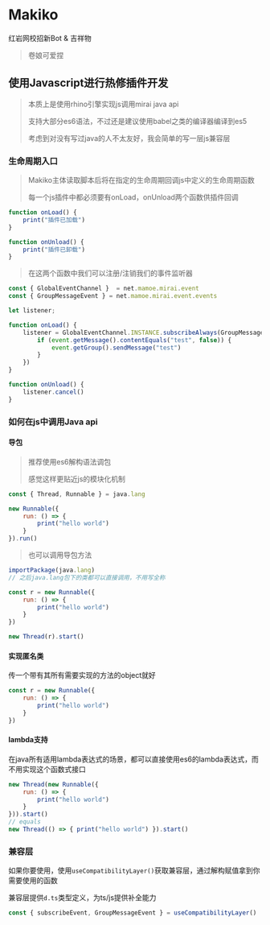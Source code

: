 # Makiko

红岩网校招新Bot & 吉祥物

> 卷娘可爱捏

## 使用Javascript进行热修插件开发

> 本质上是使用rhino引擎实现js调用mirai java api
>
> 支持大部分es6语法，不过还是建议使用babel之类的编译器编译到es5
>
> 考虑到对没有写过java的人不太友好，我会简单的写一层js兼容层

### 生命周期入口

> Makiko主体读取脚本后将在指定的生命周期回调js中定义的生命周期函数
>
> 每一个js插件中都必须要有onLoad，onUnload两个函数供插件回调

~~~js
function onLoad() {
    print("插件已加载")
}

function onUnload() {
    print("插件已卸载")
}
~~~

> 在这两个函数中我们可以注册/注销我们的事件监听器

~~~js
const { GlobalEventChannel }  = net.mamoe.mirai.event
const { GroupMessageEvent } = net.mamoe.mirai.event.events

let listener;

function onLoad() {
    listener = GlobalEventChannel.INSTANCE.subscribeAlways(GroupMessageEvent, function (event) {
        if (event.getMessage().contentEquals("test", false)) {
            event.getGroup().sendMessage("test")
        }
    })
}

function onUnload() {
    listener.cancel()
}
~~~

### 如何在js中调用Java api

#### 导包

> 推荐使用es6解构语法调包
>
> 感觉这样更贴近js的模块化机制

~~~js
const { Thread, Runnable } = java.lang

new Runnable({
    run: () => {
        print("hello world")
    }
}).run()
~~~

> 也可以调用导包方法

~~~js
importPackage(java.lang)
// 之后java.lang包下的类都可以直接调用，不用写全称

const r = new Runnable({
    run: () => {
        print("hello world")
    }
})

new Thread(r).start()
~~~

#### 实现匿名类

传一个带有其所有需要实现的方法的object就好

~~~js
const r = new Runnable({
    run: () => {
        print("hello world")
    }
})
~~~

#### lambda支持

在java所有适用lambda表达式的场景，都可以直接使用es6的lambda表达式，而不用实现这个函数式接口

~~~js
new Thread(new Runnable({
    run: () => {
        print("hello world")
    }
})).start()
// equals
new Thread(() => { print("hello world") }).start()
~~~

### 兼容层

如果你要使用，使用`useCompatibilityLayer()`获取兼容层，通过解构赋值拿到你需要使用的函数

兼容层提供`d.ts`类型定义，为ts/js提供补全能力

~~~js
const { subscribeEvent, GroupMessageEvent } = useCompatibilityLayer()
~~~


